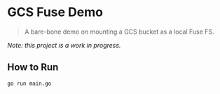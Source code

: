 # GCS Fuse Demo

> A bare-bone demo on mounting a GCS bucket as a local Fuse FS.

_Note: this project is a work in progress._

## How to Run

```
go run main.go
```

